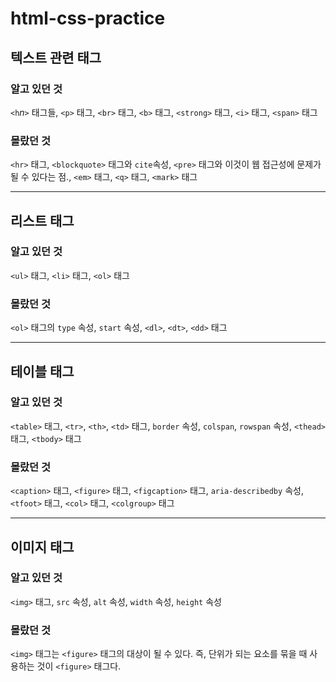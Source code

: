 # html-css-practice

## 텍스트 관련 태그

### 알고 있던 것

`<h`_n_`>` 태그들, `<p>` 태그, `<br>` 태그, `<b>` 태그, `<strong>` 태그, `<i>` 태그, `<span>` 태그

### 몰랐던 것

`<hr>` 태그, `<blockquote>` 태그와 `cite`속성, `<pre>` 태그와 이것이 웹 접근성에 문제가 될 수 있다는 점., `<em>` 태그, `<q>` 태그, `<mark>` 태그

---

## 리스트 태그

### 알고 있던 것

`<ul>` 태그, `<li>` 태그, `<ol>` 태그

### 몰랐던 것

`<ol>` 태그의 `type` 속성, `start` 속성, `<dl>`, `<dt>`, `<dd>` 태그

---

## 테이블 태그

### 알고 있던 것

`<table>` 태그, `<tr>`, `<th>`, `<td>` 태그, `border` 속성, `colspan`, `rowspan` 속성, `<thead>` 태그, `<tbody>` 태그

### 몰랐던 것

`<caption>` 태그, `<figure>` 태그, `<figcaption>` 태그, `aria-describedby` 속성, `<tfoot>` 태그, `<col>` 태그, `<colgroup>` 태그

---

## 이미지 태그

### 알고 있던 것

`<img>` 태그, `src` 속성, `alt` 속성, `width` 속성, `height` 속성

### 몰랐던 것

`<img>` 태그는 `<figure>` 태그의 대상이 될 수 있다. 즉, 단위가 되는 요소를 묶을 때 사용하는 것이 `<figure>` 태그다.
